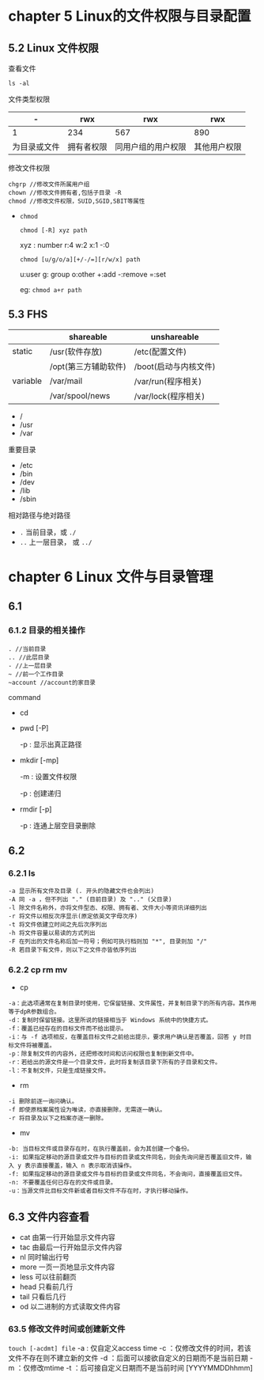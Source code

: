 # chapter 5 Linux的文件权限与目录配置

## 5.2 Linux 文件权限

查看文件

`ls -al`

文件类型权限

|-|rwx|rwx|rwx|
|---|---|---|---|
|1|234|567|890|
|为目录或文件|拥有者权限|同用户组的用户权限|其他用户权限|


修改文件权限
```
chgrp //修改文件所属用户组
chown //修改文件拥有者,包括子目录 -R
chmod //修改文件权限，SUID,SGID,SBIT等属性
```

* `chmod`

    `chmod [-R] xyz path`
     
     xyz : number
     r:4 w:2 x:1 -:0
    
    `chmod [u/g/o/a][+/-/=][r/w/x] path`
    
    u:user g: group o:other +:add -:remove =:set 
    
    eg: `chmod a+r path`
    
## 5.3 FHS

||shareable|unshareable|
|-|-|-|
|static|/usr(软件存放)|/etc(配置文件)|
||/opt(第三方辅助软件)|/boot(启动与内核文件)|
|variable|/var/mail|/var/run(程序相关)|
||/var/spool/news|/var/lock(程序相关)|

* /
* /usr
* /var

重要目录
* /etc 
* /bin
* /dev
* /lib
* /sbin

相对路径与绝对路径
* `.` 当前目录，或 `./`
* `..` 上一层目录， 或 `../`

# chapter 6 Linux 文件与目录管理

## 6.1

### 6.1.2 目录的相关操作
```
. //当前目录
.. //此层目录
- //上一层目录
~ //前一个工作目录
~account //account的家目录
```

command 
* cd
* pwd [-P] 

  -p : 显示出真正路径
* mkdir [-mp]
  
  -m : 设置文件权限

  -p : 创建递归 
* rmdir [-p]
  
  -p : 连通上层空目录删除

## 6.2

### 6.2.1 ls
```
-a 显示所有文件及目录 (. 开头的隐藏文件也会列出)
-A 同 -a ，但不列出 "." (目前目录) 及 ".." (父目录)
-l 除文件名称外，亦将文件型态、权限、拥有者、文件大小等资讯详细列出
-r 将文件以相反次序显示(原定依英文字母次序)
-t 将文件依建立时间之先后次序列出
-h 将文件容量以易读的方式列出
-F 在列出的文件名称后加一符号；例如可执行档则加 "*", 目录则加 "/"
-R 若目录下有文件，则以下之文件亦皆依序列出
```

### 6.2.2 cp rm mv

* cp
```
-a：此选项通常在复制目录时使用，它保留链接、文件属性，并复制目录下的所有内容。其作用等于dpR参数组合。
-d：复制时保留链接。这里所说的链接相当于 Windows 系统中的快捷方式。
-f：覆盖已经存在的目标文件而不给出提示。
-i：与 -f 选项相反，在覆盖目标文件之前给出提示，要求用户确认是否覆盖，回答 y 时目标文件将被覆盖。
-p：除复制文件的内容外，还把修改时间和访问权限也复制到新文件中。
-r：若给出的源文件是一个目录文件，此时将复制该目录下所有的子目录和文件。
-l：不复制文件，只是生成链接文件。
```

* rm
```
-i 删除前逐一询问确认。
-f 即使原档案属性设为唯读，亦直接删除，无需逐一确认。
-r 将目录及以下之档案亦逐一删除。
```

* mv
```
-b: 当目标文件或目录存在时，在执行覆盖前，会为其创建一个备份。
-i: 如果指定移动的源目录或文件与目标的目录或文件同名，则会先询问是否覆盖旧文件，输入 y 表示直接覆盖，输入 n 表示取消该操作。
-f: 如果指定移动的源目录或文件与目标的目录或文件同名，不会询问，直接覆盖旧文件。
-n: 不要覆盖任何已存在的文件或目录。
-u：当源文件比目标文件新或者目标文件不存在时，才执行移动操作。
```

## 6.3 文件内容查看
* cat 由第一行开始显示文件内容
* tac 由最后一行开始显示文件内容
* nl 同时输出行号
* more 一页一页地显示文件内容
* less 可以往前翻页
* head 只看前几行
* tail 只看后几行
* od 以二进制的方式读取文件内容

### 63.5 修改文件时间或创建新文件

`touch [-acdmt] file`
-a : 仅自定义access time
-c ：仅修改文件的时间，若该文件不存在则不建立新的文件
-d ：后面可以接欲自定义的日期而不是当前日期
-m ：仅修改mtime
-t ：后可接自定义日期而不是当前时间 [YYYYMMDDhhmm]
